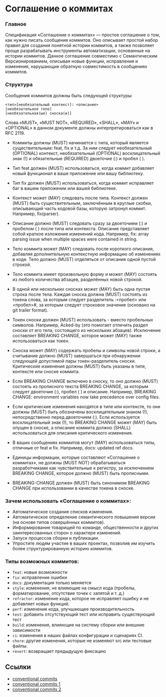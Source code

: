 

# Соглашение о коммитах


### Главное
Спецификация «Соглашение о коммитах» — простое соглашение о том, как нужно писать сообщения коммитов. Оно описывает простой набор правил для создания понятной истории коммитов, а также позволяет проще разрабатывать инструменты автоматизации, основанные на истории коммитов. Данное соглашение совместимо с Семантическим Версионированием, описывая новые функции, исправления и изменения, нарушающие обратную совместимость в сообщениях коммитов.

### Структура
Сообщения коммитов должны быть следующей структуры:


```
<тип>[необязательный контекст]: <описание>
[необязательное тело]
[необязательная(ые) сноска(и)]
```



Слова «MUST», «MUST NOT», «REQUIRED», «SHALL», «MAY» и «OPTIONAL» в данном документе должны интерпретироваться как в RFC 2119.

* Коммиты должны (MUST) начинается с типа, который является существительным: feat, fix и т.д. За ним следует необязательный (OPTIONAL) контекст, необязательный (OPTIONAL) восклицательный знак (!) и обязательные (REQUIRED) двоеточие (:) и пробел ( ).

* Тип feat должен (MUST) использоваться, когда коммит добавляет новый функционал в ваше приложение или вашу библиотеку.

* Тип fix должен (MUST) использоваться, когда коммит исправляет баг в вашем приложении или вашей библиотеке.

* Контекст может (MAY) следовать после типа. Контекст должен (MUST) быть существительным, заключённым в круглые скобки, описывающий часть кодовой базы, которую затронул коммит. Например, fix(parser).

* Описание должно (MUST) следовать сразу за двоеточием (:) и пробелом ( ) после типа или контекста. Описание представляет собой краткое изложение изменений кода. Например, fix: array parsing issue when multiple spaces were contained in string.

* Тело коммита может (MAY) следовать после короткого описания, добавляя дополнительную контекстную информацию об изменениях в коде. Тело должно (MUST) отделяться от описания одной пустой строкой.

* Тело коммита имеет произвольную форму и может (MAY) состоять из любого количества абзацев, разделённых новой строкой.

* В одной или нескольких сносках может (MAY) быть одна пустая строка после тела. Каждая сноска должна (MUST) состоять из токена слова, за которым следует разделитель :<пробел> или <пробел>#, за которым следует строковое значение (основано на git trailer format).

* Токен сноски должен (MUST) использовать - вместо пробельных символов. Например, Acked-by (это помогает отличить раздел сноски от его тела, состоящего из нескольких абзацев). Исключение составляет BREAKING CHANGE, которое может (MAY) также использоваться как токен.

* Сноска может (MAY) содержать пробелы и символы новой строки, а считывание должно (MUST) завершаться при обнаружении следующей допустимой пары токен-разделитель сноски.
Критические изменения должны (MUST) быть указаны в типе, контексте или сноске коммита.

* Если BREAKING CHANGE включено в сноску, то оно должно (MUST) состоять из прописного текста BREAKING CHANGE, за которым следует двоеточие (:), пробел ( ) и описание. Например, BREAKING CHANGE: environment variables now take precedence over config files.

* Если критические изменения находятся в типе или контексте, то они должны (MUST) быть обозначены восклицательным знаком (!), непосредственно перед двоеточием (:). Если используется восклицательный знак (!), то BREAKING CHANGE может (MAY) быть опущен в сноске, а описание коммита должно (SHALL) использоваться для описания критического изменения.

* В ваших сообщениях коммитов могут (MAY) использоваться типы, отличные от feat и fix. Например, docs: updated ref docs.

* Единицы информации, которые составляют «Соглашение о коммитах», не должны (MUST NOT) обрабатываться разработчиками как чувствительные к регистру, за исключением BREAKING CHANGE, которое должно (MUST) быть прописными.

* BREAKING-CHANGE должен (MUST) быть синонимом BREAKING CHANGE при использовании в качестве токена в сноске.



### Зачем использовать «Соглашение о коммитах»:

* Автоматическое создание списков изменения.
* Автоматическое определение семантического повышения версии (на основе типов совершённых коммитов).
* Информирование товарищей по команде, общественности и других заинтересованных сторон о характере изменений.
* Запуск процессов сборки и публикации.
* Упростите людям участие в ваших проектах, позволив им изучить более структурированную историю коммитов.

### Типы возможных коммитов:

* `feat`: новые возможности
* `fix`: исправление ошибки
* `docs`: документация только меняется
* `style`: изменения, не влияющие на смысл кода (пробелы, форматирование, отсутствие точек с запятой и т. д.)
* `refractor`: изменение кода, которое не исправляет ошибку и не добавляет новых функций.
* `perf`: изменение кода, улучшающее производительность
* `test`: добавить отсутствующий тест или исправить существующий тест
* `build`: изменения, влияющие на систему сборки или внешние зависимости
* `ci`: изменения в наших файлах конфигурации и сценариях CI.
* `chore`: другие изменения, которые не изменяют src или тестовые файлы.
* `revert`: возвращает предыдущую фиксацию



## Ссылки

* [conventional commits](https://www.conventionalcommits.org/ru/v1.0.0/)
* [conventional commits 1](https://zloi.space/instructions/Conventional_Commits)
* [conventional commits 2](https://habr.com/ru/companies/otus/articles/537196/)
